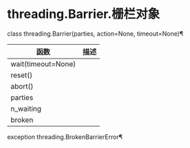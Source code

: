 # threading.Barrier.栅栏对象

class threading.Barrier(parties, action=None, timeout=None)¶

| 函数               | 描述 |
| ------------------ | ---- |
| wait(timeout=None) |      |
| reset()            |      |
| abort()            |      |
| parties            |      |
| n_waiting          |      |
| broken             |      |



exception threading.BrokenBarrierError¶
